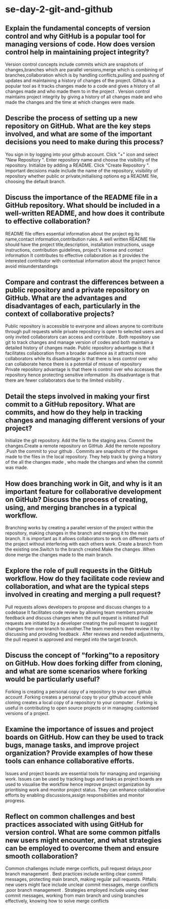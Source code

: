 # se-day-2-git-and-github
## Explain the fundamental concepts of version control and why GitHub is a popular tool for managing versions of code. How does version control help in maintaining project integrity?
Version control concepts include commits which are snapshots of changes,branches which are parallel versions,merge which is combining of branches,collaboration which is by handling conflicts,pulling and pushing of updates and maintaining a history of changes of the project.
Github is a popular tool as it tracks changes made to a code and gives a history of all changes made and who made them to in the project .
Version control maintains project integrity by giving a history of all changes made and who made the changes and the time at which changes were made.

## Describe the process of setting up a new repository on GitHub. What are the key steps involved, and what are some of the important decisions you need to make during this process?
You sign in by logging into your github account. Click "+" icon and select "New Repository ". Enter repository name and choose the visibility of the repository. Initialize by adding a README. Click "Create Repository ".
Important decisions made include the name of the repository, visibility of repository whether public or private,initialising options eg a README file, choosing the default branch.

## Discuss the importance of the README file in a GitHub repository. What should be included in a well-written README, and how does it contribute to effective collaboration?
README file offers essential information about the project eg its name,contact information,contribution rules.
A well written README file should have the project title,description, installation instructions, usage instructions, contribution guidelines, project's license and contact information 
It contributes to effective collaboration as it provides the interested contributor with contextual information about the project hence avoid misunderstandings

## Compare and contrast the differences between a public repository and a private repository on GitHub. What are the advantages and disadvantages of each, particularly in the context of collaborative projects?
Public repository is accessible to everyone and allows anyone to contribute through pull requests while private repository is open to selected users and only invited collaborators can access and contribute  .
Both repository use git to track changes and manage version of codes and both maintain a detailed history of changes made.
Public repository advantage is that it facilitates collaboration from a broader audience as it attracts more collaborators while its disadvantage is that there is less control over who can collaborate hence there is a potential of misuse of repository  
Private repository advantage is that there is control over who accesses the repository hence protecting sensitive information .Its disadvantage is that there are fewer collaborators due to the limited visibility .

## Detail the steps involved in making your first commit to a GitHub repository. What are commits, and how do they help in tracking changes and managing different versions of your project?
Initialize the git repository. Add the file to the staging area. Commit the changes.Create a remote repository on GitHub .Add the remote repository .Push the commit to your github .
Commits are snapshots of the changes made to the files in the local repository. They help track by giving a history of the all the changes made , who made the changes and when the commit was made.

## How does branching work in Git, and why is it an important feature for collaborative development on GitHub? Discuss the process of creating, using, and merging branches in a typical workflow.
Branching works by creating a parallel version of the project within the repository, making changes in the branch and merging it to the main branch.
It is important as it allows collaborators to work on different parts of the project without interfering with each others work.
Create a branch from the existing one.Switch to the branch created.Make the changes .When done merge the changes made to the main branch.

## Explore the role of pull requests in the GitHub workflow. How do they facilitate code review and collaboration, and what are the typical steps involved in creating and merging a pull request?
Pull requests allows developers to propose and discuss changes to a codebase
It facilitates code review by allowing team members provide feedback and discuss changes when the pull request is initiated
Pull requests are initiated by a developer creating the pull request to suggest changes from one branch to another.The team members then review it by discussing and providing feedback . After reviews and needed adjustments, the pull request is approved and merged into the target branch.

## Discuss the concept of "forking"to a repository on GitHub. How does forking differ from cloning, and what are some scenarios where forking would be particularly useful?
Forking is creating a personal copy of a repository to your own github account .Forking creates a personal copy to your github account while cloning creates a local copy of a repository to your computer .
Forking is useful in contributing to open source projects or in managing customised versions of a project.

## Examine the importance of issues and project boards on GitHub. How can they be used to track bugs, manage tasks, and improve project organization? Provide examples of how these tools can enhance collaborative efforts.
Issues and project boards are essential tools for managing and organising work.
Issues can be used by tracking bugs and tasks as project boards are used to visualise the workflow hence improve project organization by prioritising work and monitor project status.
They can enhance collaborative efforts by enabling discussions,assign responsibilities and monitor progress.

## Reflect on common challenges and best practices associated with using GitHub for version control. What are some common pitfalls new users might encounter, and what strategies can be employed to overcome them and ensure smooth collaboration?
Common challenges include merge conflicts, pull request delays,poor branch management .
Best practices include writing clear commit messages, protecting main branch, making regular pull requests.
Pitfalls new users might face include unclear commit messages, merge conflicts ,poor branch management .
Strategies employed include using clear commit messages, working from main branch and using branches effectively, knowing how to solve merge conflicts  
